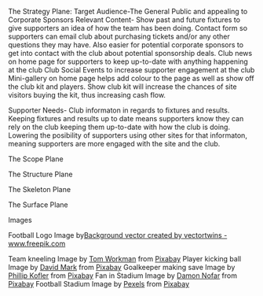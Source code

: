 The Strategy Plane:
Target Audience-The General Public and appealing to Corporate Sponsors
Relevant Content- Show past and future fixtures to give supporters an idea of how the team has been doing.
                  Contact form so supporters can email club about purchasing tickets and/or any other questions they may have. Also easier for potential corporate sponsors to get into contact with the club about potential sponsorship deals.
                  Club news on home page for supporters to keep up-to-date with anything happening at the club
                  Club Social Events to increase supporter engagement at the club 
                  Mini-gallery on home page helps add colour to the page as well as show off the club kit and players. Show club kit will increase the chances of site visitors buying the kit, thus increasing cash flow.
                  
Supporter Needs- Club informaton in regards to fixtures and results. Keeping fixtures and results up to date means supporters know they can rely on the club keeping them up-to-date with how the club is doing. Lowering the posibility of supporters using other sites for that informaton, meaning supporters are more engaged with the site and the club.
                 

The Scope Plane

The Structure Plane

The Skeleton Plane

The Surface Plane


Images

Football Logo Image by<a href="https://www.freepik.com/vectors/background">Background vector created by vectortwins - www.freepik.com</a>

Team kneeling Image by <a href="https://pixabay.com/users/tomas_workman0-1113596/?utm_source=link-attribution&amp;utm_medium=referral&amp;utm_campaign=image&amp;utm_content=807300">Tom Workman</a> from <a href="https://pixabay.com/?utm_source=link-attribution&amp;utm_medium=referral&amp;utm_campaign=image&amp;utm_content=807300">Pixabay</a>
Player kicking ball Image by <a href="https://pixabay.com/users/12019-12019/?utm_source=link-attribution&amp;utm_medium=referral&amp;utm_campaign=image&amp;utm_content=83222">David Mark</a> from <a href="https://pixabay.com/?utm_source=link-attribution&amp;utm_medium=referral&amp;utm_campaign=image&amp;utm_content=83222">Pixabay</a>
Goalkeeper making save Image by <a href="https://pixabay.com/users/phillipkofler-715497/?utm_source=link-attribution&amp;utm_medium=referral&amp;utm_campaign=image&amp;utm_content=5754865">Phillip Kofler</a> from <a href="https://pixabay.com/?utm_source=link-attribution&amp;utm_medium=referral&amp;utm_campaign=image&amp;utm_content=5754865">Pixabay</a>
Fan in Stadium Image by <a href="https://pixabay.com/users/damonify-185084/?utm_source=link-attribution&amp;utm_medium=referral&amp;utm_campaign=image&amp;utm_content=290186">Damon Nofar</a> from <a href="https://pixabay.com/?utm_source=link-attribution&amp;utm_medium=referral&amp;utm_campaign=image&amp;utm_content=290186">Pixabay</a>
Football Stadium Image by <a href="https://pixabay.com/users/pexels-2286921/?utm_source=link-attribution&amp;utm_medium=referral&amp;utm_campaign=image&amp;utm_content=1867992">Pexels</a> from <a href="https://pixabay.com/?utm_source=link-attribution&amp;utm_medium=referral&amp;utm_campaign=image&amp;utm_content=1867992">Pixabay</a>